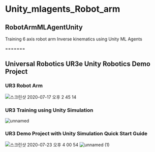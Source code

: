 # Unity_mlagents_Robot_arm

## RobotArmMLAgentUnity
Training 6 axis robot arm Inverse kinematics using Unity ML Agents

=======


## Universal Robotics UR3e Unity Robotics Demo Project
### UR3 Robot Arm
![스크린샷 2020-07-17 오후 2 45 14](https://user-images.githubusercontent.com/38905066/119687132-ebbca700-be81-11eb-89b7-504bc60ec9d5.png)
### UR3 Training using Unity Simulation
![unnamed](https://user-images.githubusercontent.com/38905066/119687138-ec553d80-be81-11eb-8dfc-3b6c7ea96bf5.png)

### UR3 Demo Project with Unity Simulation Quick Start Guide
![스크린샷 2020-07-23 오후 4 00 54](https://user-images.githubusercontent.com/38905066/119687354-1b6baf00-be82-11eb-9438-224a0a4bfe76.png)
![unnamed (1)](https://user-images.githubusercontent.com/38905066/119687365-1d357280-be82-11eb-9e64-40e45c646f62.png)
